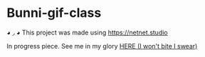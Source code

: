 # Bunni-gif-class
◕ ◞ ◕ This project was made using https://netnet.studio

In progress piece. See me in my glory [HERE (I won't bite I swear)](https://cultbunni.github.io/Bunni-gif-class/)
